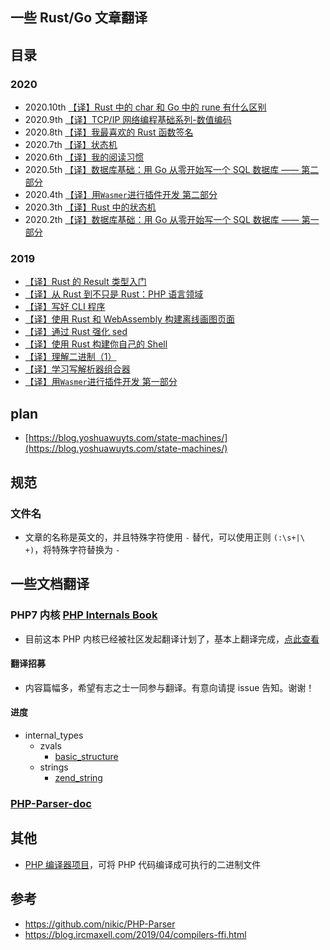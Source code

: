 ## 一些 Rust/Go 文章翻译

## 目录
### 2020
* 2020.10th [【译】Rust 中的 char 和 Go 中的 rune 有什么区别](src/2020/10.What-is-the-difference-between-a-Rust-char-and-a-Go-rune.md)
* 2020.9th [【译】TCP/IP 网络编程基础系列-数值编码](src/2020/9.Number-Encoding.md)
* 2020.8th [【译】我最喜欢的 Rust 函数签名](src/2020/8.My-Favorite-Rust-Function-Signature.md)
* 2020.7th [【译】状态机](src/2020/3.state-machines.md)
* 2020.6th [【译】我的阅读习惯](src/2020/6.My-Reading-Habits.md)
* 2020.5th [【译】数据库基础：用 Go 从零开始写一个 SQL 数据库 —— 第二部分](src/2020/5.Database-basics:-writing-a-SQL-database-from-scratch-in-Go-part2.md)
* 2020.4th [【译】用`Wasmer`进行插件开发 第二部分](src/using_wasmer_for_plugins/part2.md)
* 2020.3th [【译】Rust 中的状态机](src/2020/3.state-machines.md)
* 2020.2th [【译】数据库基础：用 Go 从零开始写一个 SQL 数据库 —— 第一部分](src/2020/2.Database-basics:-writing-a-SQL-database-from-scratch-in-Go-part1.md)

### 2019
* [【译】Rust 的 Result 类型入门](src/2019/a-primer-on-rusts-result-type.md)
* [【译】从 Rust 到不只是 Rust：PHP 语言领域](src/2019/From-Rust-to-beyond-The-PHP-galaxy.md)
* [【译】写好 CLI 程序](src/2019/Write-a-Good-CLI-Program.md)
* [【译】使用 Rust 和 WebAssembly 构建离线画图页面](src/2019/Create-Dev_s-offline-page-with-Rust-and-WebAssembly.md)
* [【译】通过 Rust 强化 sed](src/2019/racing-sed-with-rust.md)
* [【译】使用 Rust 构建你自己的 Shell](src/2019/Build_Your_Own_Shell_using_Rust.md)
* [【译】理解二进制（1）](src/2019/Understanding_Binary_Pt_1.md)
* [【译】学习写解析器组合器](src/2019/Learning-Parser-Combinators-With-Rust.md)
* [【译】用`Wasmer`进行插件开发 第一部分](src/using_wasmer_for_plugins)

## plan
- [https://blog.yoshuawuyts.com/state-machines/](https://blog.yoshuawuyts.com/state-machines/)

## 规范
### 文件名
* 文章的名称是英文的，并且特殊字符使用 `-` 替代，可以使用正则 `(:\s+|\ +)`，将特殊字符替换为 `-`

## 一些文档翻译
### PHP7 内核 [PHP Internals Book](./src/PHP-Internals-Book)
- 目前这本 PHP 内核已经被社区发起翻译计划了，基本上翻译完成，[点此查看](https://learnku.com/docs/php-internals/php7)

#### 翻译招募
* 内容篇幅多，希望有志之士一同参与翻译。有意向请提 issue 告知。谢谢！

#### 进度
* internal_types
    * zvals
        * [basic_structure](./src/PHP-Internals-Book/php7/internal_types/zvals/basic_structure.md)
    * strings
        * [zend_string](./src/PHP-Internals-Book/php7/internal_types/strings/zend_strings.md)

### [PHP-Parser-doc](./src/PHP-Parser-doc)

## 其他
* [PHP 编译器项目](https://github.com/ircmaxell/php-compiler)，可将 PHP 代码编译成可执行的二进制文件

## 参考
* https://github.com/nikic/PHP-Parser
* https://blog.ircmaxell.com/2019/04/compilers-ffi.html
